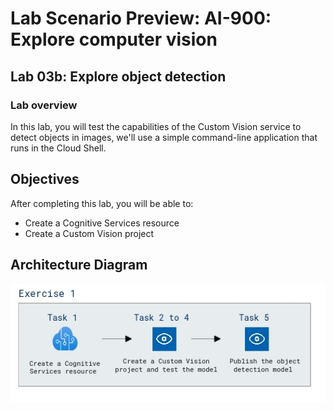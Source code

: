 # Lab Scenario Preview: AI-900: Explore computer vision

## Lab 03b:  Explore object detection

### Lab overview

In this lab, you will test the capabilities of the Custom Vision service to detect objects in images, we'll use a simple command-line application that runs in the Cloud Shell. 

## Objectives
  
After completing this lab, you will be able to:

- Create a Cognitive Services resource
- Create a Custom Vision project

## Architecture Diagram

  ![](media/Module3b.png)
